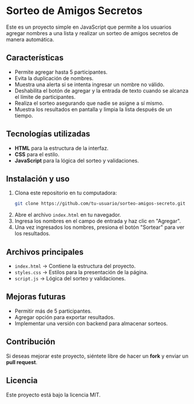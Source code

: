 # Sorteo de Amigos Secretos

Este es un proyecto simple en JavaScript que permite a los usuarios agregar nombres a una lista y realizar un sorteo de amigos secretos de manera automática.

## Características
- Permite agregar hasta 5 participantes.
- Evita la duplicación de nombres.
- Muestra una alerta si se intenta ingresar un nombre no válido.
- Deshabilita el botón de agregar y la entrada de texto cuando se alcanza el límite de participantes.
- Realiza el sorteo asegurando que nadie se asigne a sí mismo.
- Muestra los resultados en pantalla y limpia la lista después de un tiempo.

## Tecnologías utilizadas
- **HTML** para la estructura de la interfaz.
- **CSS** para el estilo.
- **JavaScript** para la lógica del sorteo y validaciones.

## Instalación y uso
1. Clona este repositorio en tu computadora:
   ```sh
   git clone https://github.com/tu-usuario/sorteo-amigos-secreto.git
   ```
2. Abre el archivo `index.html` en tu navegador.
3. Ingresa los nombres en el campo de entrada y haz clic en "Agregar".
4. Una vez ingresados los nombres, presiona el botón "Sortear" para ver los resultados.

## Archivos principales
- `index.html` → Contiene la estructura del proyecto.
- `styles.css` → Estilos para la presentación de la página.
- `script.js` → Lógica del sorteo y validaciones.

## Mejoras futuras
- Permitir más de 5 participantes.
- Agregar opción para exportar resultados.
- Implementar una versión con backend para almacenar sorteos.

## Contribución
Si deseas mejorar este proyecto, siéntete libre de hacer un **fork** y enviar un **pull request**.

## Licencia
Este proyecto está bajo la licencia MIT.

